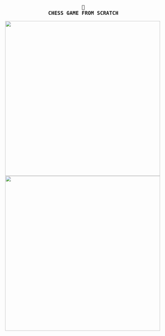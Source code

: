 <h3 align="center">
    <samp>
        <b>
            <a>
               👑
                <br>
                CHESS GAME FROM SCRATCH
            </a>
        </b>
    <samp/>
</h3>
    
<img width="500" height="500" src="https://github.com/FloWinkler/roshambo-game-bootcamp/assets/135036974/ca4abcaa-c8d4-4388-9a21-a525c125dfe6" align="center"     />
<img width="500" height="500" src="https://github.com/FloWinkler/roshambo-game-bootcamp/assets/135036974/0146aeda-a4b4-4343-aa08-c65a75079215" align="center"     /><br><br>




